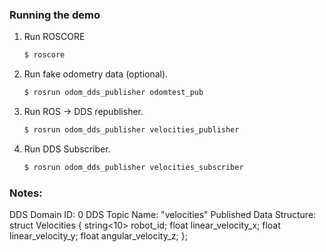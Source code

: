 ### Running the demo
1. Run ROSCORE

    ```sh
    $ roscore
    ```
2. Run fake odometry data (optional).

    ```sh
    $ rosrun odom_dds_publisher odomtest_pub
    ```
3. Run ROS -> DDS republisher.

    ```sh
    $ rosrun odom_dds_publisher velocities_publisher
    ```
3. Run DDS Subscriber.

    ```sh
    $ rosrun odom_dds_publisher velocities_subscriber
    ```

### Notes:
DDS Domain ID: 0
DDS Topic Name: "velocities"
Published Data Structure:
struct Velocities
{
    string<10> robot_id;
    float linear_velocity_x;
    float linear_velocity_y;
    float angular_velocity_z;
};
